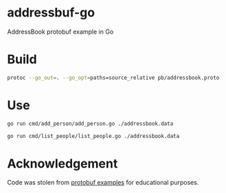 # addressbuf-go
AddressBook protobuf example in Go

# Build

```bash
protoc --go_out=. --go_opt=paths=source_relative pb/addressbook.proto
```

# Use

```bash
go run cmd/add_person/add_person.go ./addressbook.data
```

```bash
go run cmd/list_people/list_people.go ./addressbook.data
```

# Acknowledgement

Code was stolen from [protobuf examples](https://github.com/protocolbuffers/protobuf/tree/master/examples) for educational purposes.